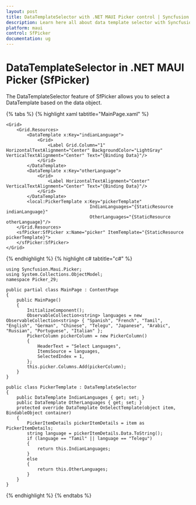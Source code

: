 ```yaml
---
layout: post
title: DataTemplateSelector with .NET MAUI Picker control | Syncfusion
description: Learn here all about data template selector with Syncfusion .NET MAUI Picker (SfPicker) control.
platform: maui
control: SfPicker
documentation: ug
---
```


# DataTemplateSelector in .NET MAUI Picker (SfPicker)

The DataTemplateSelector feature of SfPicker allows you to select a DataTemplate based on the data object.

{% tabs %}
{% highlight xaml tabtitle="MainPage.xaml" %}

<?xml version="1.0" encoding="utf-8" ?>
<ContentPage xmlns="http://schemas.microsoft.com/dotnet/2021/maui"
             xmlns:x="http://schemas.microsoft.com/winfx/2009/xaml"
             xmlns:sfPicker="clr-namespace:Syncfusion.Maui.Picker;assembly=Syncfusion.Maui.Picker"
             xmlns:local ="clr-namespace:Picker_29"
             x:Class="Picker_29.MainPage">
              
    <Grid>
        <Grid.Resources>
            <DataTemplate x:Key="indianLanguage">
                <Grid>
                    <Label Grid.Column="1" HorizontalTextAlignment="Center" BackgroundColor="LightGray" VerticalTextAlignment="Center" Text="{Binding Data}"/>
                </Grid>
            </DataTemplate>
            <DataTemplate x:Key="otherLanguage">
                <Grid>
                    <Label HorizontalTextAlignment="Center" VerticalTextAlignment="Center" Text="{Binding Data}"/>
                </Grid>
            </DataTemplate>
            <local:PickerTemplate x:Key="pickerTemplate"
                                    IndianLanguages="{StaticResource indianLanguage}" 
                                    OtherLanguages="{StaticResource otherLanguage}"/>
        </Grid.Resources>
        <sfPicker:SfPicker x:Name="picker" ItemTemplate="{StaticResource pickerTemplate}">
        </sfPicker:SfPicker>
    </Grid>
</ContentPage>

{% endhighlight %}
{% highlight c# tabtitle="c#" %}

    using Syncfusion.Maui.Picker;
    using System.Collections.ObjectModel;
    namespace Picker_29;

    public partial class MainPage : ContentPage
    {
        public MainPage()
        {
            InitializeComponent();
            ObservableCollection<string> languages = new ObservableCollection<string> { "Spanish", "French", "Tamil", "English", "German", "Chinese", "Telegu", "Japanese", "Arabic", "Russian", "Portuguese", "Italian" };
            PickerColumn pickerColumn = new PickerColumn()
            {
                HeaderText = "Select Languages",
                ItemsSource = languages,
                SelectedIndex = 1,
            };
            this.picker.Columns.Add(pickerColumn);
        }
    }

    public class PickerTemplate : DataTemplateSelector
    {
        public DataTemplate IndianLanguages { get; set; }
        public DataTemplate OtherLanguages { get; set; }
        protected override DataTemplate OnSelectTemplate(object item, BindableObject container)
        {
            PickerItemDetails pickerItemDetails = item as PickerItemDetails;
            string language = pickerItemDetails.Data.ToString();
            if (language == "Tamil" || language == "Telegu")
            {
                return this.IndianLanguages;
            }
            else
            {
                return this.OtherLanguages;
            }
        }
    }
    
{% endhighlight %}
{% endtabs %}